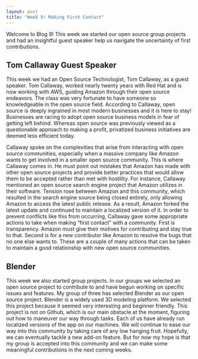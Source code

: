 ```yaml
---
layout: post
title: "Week 9: Making First Contact"
---
```


Welcome to Blog 9! This week we started our open source group projects and had an insightful guest speaker help us navigate the uncertainty of first contributions.

## Tom Callaway Guest Speaker 
This week we had an Open Source Technologist, Tom Callaway, as a guest speaker. Tom Callaway, worked nearly twenty years with Red Hat and is now working with AWS, guiding Amazon through their open source endeavors. The class was very fortunate to have someone so knowledgeable in the open source field. According to Callaway, open source is deeply ingrained in most modern businesses and it is here to stay! Businesses are racing to adopt open source business models in fear of getting left behind. Whereas open source was previously viewed as a questionable approach to making a profit, privatized business initiatives are deemed less efficient today. 

Callaway spoke on the complexities that arise from interacting with open source communities, especially when a massive company like Amazon wants to get involved in a smaller open source community. This is where Callaway comes in. He must point out mistakes that Amazon has made with other open source projects and provide better practices that would allow them to be accepted rather than met with hostility. For instance, Callaway mentioned an open source search engine project that Amazon utilizes in their software. Tension rose between Amazon and this community, which resulted in the search engine source being closed entirely, only allowing Amazon to access the latest public release. As a result, Amazon forked the latest update and continued to maintain a localized version of it. In order to prevent conflicts like this from occurring, Callaway gave some appropriate actions to take when making “first contact” with a community. First is transparency. Amazon must give their motives for contributing and stay true to that. Second is for a new contributor like Amazon to resolve the bugs that no one else wants to. These are a couple of many actions that can be taken to maintain a good relationship with new open source communities.


## Blender
This week we also started group projects. In our groups we selected an open source project to contribute to and have begun working on specific issues and features. My group of three has selected Blender as our open source project. Blender is a widely used 3D modeling platform. We selected this project because it seemed very interesting and beginner friendly. This project is not on Github, which is our main obstacle at the moment, figuring out how to maneuver our way through tasks. Each of us have already run localized versions of the app on our machines. We will continue to ease our way into this community by taking care of any low hanging fruit. Hopefully, we can eventually tackle a new add-on feature. But for now my hope is that my group is accepted into this community and we can make some meaningful contributions in the next coming weeks.

